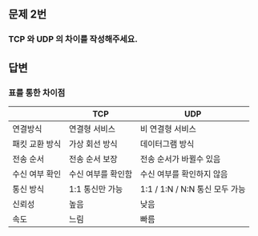 ## 문제 2번

### TCP 와 UDP 의 차이를 작성해주세요.

## 답변

### 표를 통한 차이점

||TCP|UDP|
|------|---|---|
|연결방식|연결형 서비스|비 연결형 서비스|
|패킷 교환 방식|가상 회선 방식|데이터그램 방식|
|전송 순서|전송 순서 보장|전송 순서가 바뀔수 있음|
|수신 여부 확인|수신 여부를 확인함|수신 여부를 확인하지 않음|
|통신 방식|1:1 통신만 가능|1:1 / 1:N / N:N 통신 모두 가능|
|신뢰성|높음|낮음|
|속도|느림|빠름|


